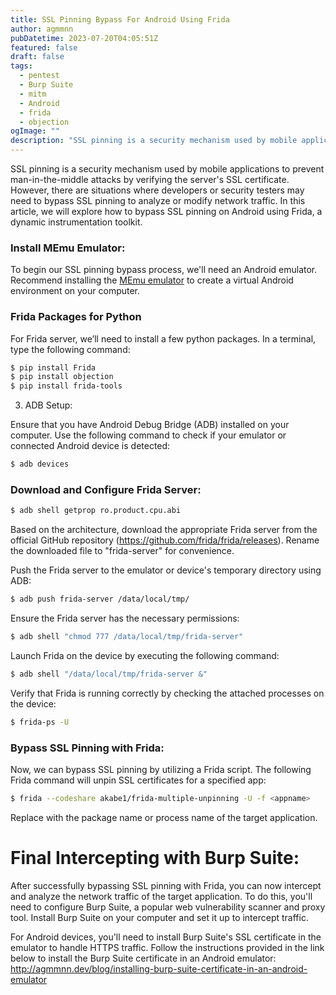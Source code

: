 ```yaml
---
title: SSL Pinning Bypass For Android Using Frida
author: agmmnn
pubDatetime: 2023-07-20T04:05:51Z
featured: false
draft: false
tags:
  - pentest
  - Burp Suite
  - mitm
  - Android
  - frida
  - objection
ogImage: ""
description: "SSL pinning is a security mechanism used by mobile applications to prevent man-in-the-middle attacks by verifying the server's SSL certificate. However, there are situations where developers or security testers..."
---
```


SSL pinning is a security mechanism used by mobile applications to prevent man-in-the-middle attacks by verifying the server's SSL certificate. However, there are situations where developers or security testers may need to bypass SSL pinning to analyze or modify network traffic. In this article, we will explore how to bypass SSL pinning on Android using Frida, a dynamic instrumentation toolkit.

### Install MEmu Emulator:

To begin our SSL pinning bypass process, we'll need an Android emulator. Recommend installing the [MEmu emulator](https://www.memuplay.com/) to create a virtual Android environment on your computer.

### Frida Packages for Python

For Frida server, we’ll need to install a few python packages. In a terminal, type the following command:

```bash
$ pip install Frida
$ pip install objection
$ pip install frida-tools
```

3. ADB Setup:

Ensure that you have Android Debug Bridge (ADB) installed on your computer. Use the following command to check if your emulator or connected Android device is detected:

```bash
$ adb devices
```

### Download and Configure Frida Server:

```bash
$ adb shell getprop ro.product.cpu.abi
```

Based on the architecture, download the appropriate Frida server from the official GitHub repository (https://github.com/frida/frida/releases). Rename the downloaded file to "frida-server" for convenience.

Push the Frida server to the emulator or device's temporary directory using ADB:

```bash
$ adb push frida-server /data/local/tmp/
```

Ensure the Frida server has the necessary permissions:

```bash
$ adb shell "chmod 777 /data/local/tmp/frida-server"
```

Launch Frida on the device by executing the following command:

```bash
$ adb shell "/data/local/tmp/frida-server &"
```

Verify that Frida is running correctly by checking the attached processes on the device:

```bash
$ frida-ps -U
```

### Bypass SSL Pinning with Frida:

Now, we can bypass SSL pinning by utilizing a Frida script. The following Frida command will unpin SSL certificates for a specified app:

```bash
$ frida --codeshare akabe1/frida-multiple-unpinning -U -f <appname>
```

Replace <appname> with the package name or process name of the target application.

# Final Intercepting with Burp Suite:

After successfully bypassing SSL pinning with Frida, you can now intercept and analyze the network traffic of the target application. To do this, you'll need to configure Burp Suite, a popular web vulnerability scanner and proxy tool.
Install Burp Suite on your computer and set it up to intercept traffic.

For Android devices, you'll need to install Burp Suite's SSL certificate in the emulator to handle HTTPS traffic. Follow the instructions provided in the link below to install the Burp Suite certificate in an Android emulator: http://agmmnn.dev/blog/installing-burp-suite-certificate-in-an-android-emulator
